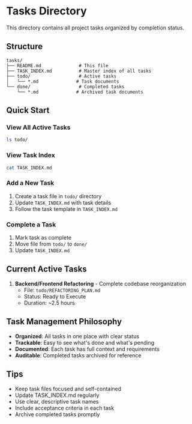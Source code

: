 # Tasks Directory

This directory contains all project tasks organized by completion status.

## Structure

```
tasks/
├── README.md              # This file
├── TASK_INDEX.md          # Master index of all tasks
├── todo/                  # Active tasks
│   └── *.md              # Task documents
└── done/                  # Completed tasks
    └── *.md              # Archived task documents
```

## Quick Start

### View All Active Tasks
```bash
ls todo/
```

### View Task Index
```bash
cat TASK_INDEX.md
```

### Add a New Task
1. Create a task file in `todo/` directory
2. Update `TASK_INDEX.md` with task details
3. Follow the task template in `TASK_INDEX.md`

### Complete a Task
1. Mark task as complete
2. Move file from `todo/` to `done/`
3. Update `TASK_INDEX.md`

## Current Active Tasks

1. **Backend/Frontend Refactoring** - Complete codebase reorganization
   - File: `todo/REFACTORING_PLAN.md`
   - Status: Ready to Execute
   - Duration: ~2.5 hours

## Task Management Philosophy

- **Organized**: All tasks in one place with clear status
- **Trackable**: Easy to see what's done and what's pending
- **Documented**: Each task has full context and requirements
- **Auditable**: Completed tasks archived for reference

## Tips

- Keep task files focused and self-contained
- Update TASK_INDEX.md regularly
- Use clear, descriptive task names
- Include acceptance criteria in each task
- Archive completed tasks promptly
